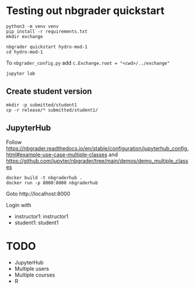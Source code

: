 # Testing out nbgrader quickstart

```shell
python3 -m venv venv
pip install -r requirements.txt
mkdir exchange
```

```shell
nbgrader quickstart hydro-mod-1
cd hydro-mod-1
```

To `nbgrader_config.py` add `c.Exchange.root = "<cwd>/../exchange"
`

```
jupyter lab
```

## Create student version

```shell
mkdir -p submitted/student1
cp -r release/* submitted/student1/
```

## JupyterHub

Follow https://nbgrader.readthedocs.io/en/stable/configuration/jupyterhub_config.html#example-use-case-multiple-classes
and
https://github.com/jupyter/nbgrader/tree/main/demos/demo_multiple_classes

```
docker build -t nbgraderhub .
docker run -p 8000:8000 nbgraderhub
```

Goto http://localhost:8000

Login with
* instructor1: instructor1
* student1: student1

# TODO

* JupyterHub
* Multiple users
* Multiple courses
* R

